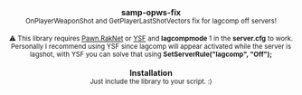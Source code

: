 <div align="center">
<strong>samp-opws-fix</strong><br>
<sup>OnPlayerWeaponShot and GetPlayerLastShotVectors fix for lagcomp off servers!</sup><br><br>
<sup> ⚠️ This library requires <a href="https://github.com/katursis/Pawn.RakNet">Pawn.RakNet</a> or <a href="github.com/IllidanS4/YSF">YSF</a> and <strong>lagcompmode</strong> 1 in the <strong>server.cfg</strong> to work. Personally I recommend using YSF since lagcomp will appear activated while the server is lagshot, with YSF you can solve that using <strong>SetServerRule("lagcomp", "Off");</strong></sup><br><br>
<strong>Installation</strong><br>
<sup>Just include the library to your script. :)</sup>
</div>